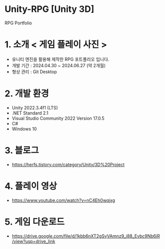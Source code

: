# Unity-RPG [Unity 3D]
RPG Portfolio
# 1. 소개 < 게임 플레이 사진 > 
- 유니티 엔진을 활용해 제작한 RPG 포트폴리오 입니다.
- 개발 기간 : 2024.04.30 ~ 2024.06.27 (약 2개월)
- 형상 관리 : Git Desktop
# 2. 개발 환경
- Unity 2022.3.4f1 (LTS)
- .NET Standard 2.1
- Visual Studio Community 2022 Version 17.0.5
- C#
- Windows 10
# 3. 블로그
- https://herfs.tistory.com/category/Unity/3D%20Project
# 4. 플레이 영상
- https://www.youtube.com/watch?v=nC4Eh0wqjxg
# 5. 게임 다운로드
- https://drive.google.com/file/d/1kbb6nXT2gSyVAmnz9_i88_Evbc9Nb6jR/view?usp=drive_link
